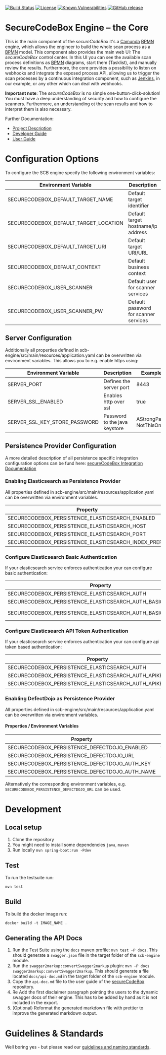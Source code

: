 [![Build Status](https://travis-ci.com/secureCodeBox/engine.svg?branch=develop)](https://travis-ci.com/secureCodeBox/engine)
[![License](https://img.shields.io/badge/License-Apache%202.0-blue.svg)](https://opensource.org/licenses/Apache-2.0)
[![Known Vulnerabilities](https://snyk.io/test/github/secureCodeBox/engine/badge.svg)](https://snyk.io/test/github/secureCodeBox/engine)
[![GitHub release](https://img.shields.io/github/release/secureCodeBox/engine.svg)](https://github.com/secureCodeBox/engine/releases/latest)

 # SecureCodeBox Engine – the Core

This is the main component of the _secureCodeBox_ it's a [Camunda][camunda] [BPMN][bpmn] engine, which allows the engineer to build the whole scan process as a [BPMN][bpmn] model. This component also provides the main web UI: The _secureCodeBox_ control center. In this UI you can see the available scan process definitions as [BPMN][bpmn] diagrams, start them (Tasklist), and manually review the results. Furthermore, the core provides a possibility to listen on webhooks and integrate the exposed process API, allowing us to trigger the scan processes by a continuous integration component, such as [Jenkins][jenkins], in our example, or any other which can deal with webhooks.

 **Important note**: The _secureCodeBox_ is no simple one-button-click-solution! You must have a deep understanding of security and how to configure the scanners. Furthermore, an understanding ot the scan results and how to interpret them is also necessary.

 Further Documentation:
 * [Project Description][scb-project]
 * [Developer Guide][scb-developer-guide]
 * [User Guide][scb-user-guide]

# Configuration Options
To configure the SCB engine specify the following environment variables:

| Environment Variable                  | Description                           | Example Value               |
| ------------------------------------- | ------------------------------------- | --------------------------- |
| SECURECODEBOX_DEFAULT_TARGET_NAME     | Default target identifier             | BodgeIT Public Host         |
| SECURECODEBOX_DEFAULT_TARGET_LOCATION | Default target hostname/ip address    | bodgeit                     |
| SECURECODEBOX_DEFAULT_TARGET_URI      | Default target URI/URL                | http://bodgeit:8080/bodgeit |
| SECURECODEBOX_DEFAULT_CONTEXT         | Default business context              | BodgeIT                     |
| SECURECODEBOX_USER_SCANNER            | Default user for scanner services     | default-scanner             |
| SECURECODEBOX_USER_SCANNER_PW         | Default password for scanner services | AStrongPassword-NotThisOne! |

## Server Configuration
Additionally all properties defined in scb-engine/src/main/resources/application.yaml can be overwritten via environment variables.
This allows you to e.g. enable https using:

| Environment Variable                  | Description                           | Example Value               |
| ------------------------------------- | ------------------------------------- | --------------------------- |
| SERVER_PORT                           | Defines the server port               | 8443                        |
| SERVER_SSL_ENABLED                    | Enables http over ssl                 | true                        |
| SERVER_SSL_KEY_STORE_PASSWORD         | Password to the java keystore         | AStrongPassword-NotThisOne! |

## Persistence Provider Configuration
A more detailed description of all persistence specific integration configuration options can be fund here: [secureCodeBox Integration Documentation][scb-integration]

### Enabling Elasticsearch as Persistence Provider
All properties defined in scb-engine/src/main/resources/application.yaml can be overwritten via environment variables.

| Property                                             | Example Value              |
| ---------------------------------------------------- | -------------------------- |
| SECURECODEBOX_PERSISTENCE_ELASTICSEARCH_ENABLED      | true                       |
| SECURECODEBOX_PERSISTENCE_ELASTICSEARCH_HOST         | elasticsearch.example.com  |
| SECURECODEBOX_PERSISTENCE_ELASTICSEARCH_PORT         | 9200                       |
| SECURECODEBOX_PERSISTENCE_ELASTICSEARCH_INDEX_PREFIX | securecodebox              |

### Configure Elasticsearch Basic Authentication
If your elasticsearch service enforces authentication your can configure basic authentication:

| Property                                                    | Example Value               |
| ----------------------------------------------------------- | --------------------------- |
| SECURECODEBOX_PERSISTENCE_ELASTICSEARCH_AUTH                | basic                       |
| SECURECODEBOX_PERSISTENCE_ELASTICSEARCH_AUTH_BASIC_USERNAME | elastic                     |
| SECURECODEBOX_PERSISTENCE_ELASTICSEARCH_AUTH_BASIC_PASSWORD | AStrongPassword-NotThisOne! |

### Configure Elasticsearch API Token Authentication
If your elasticsearch service enforces authentication your can configure api token based authentication:

| Property                                                    | Example Value               |
| ----------------------------------------------------------- | --------------------------- |
| SECURECODEBOX_PERSISTENCE_ELASTICSEARCH_AUTH                | token                       |
| SECURECODEBOX_PERSISTENCE_ELASTICSEARCH_AUTH_APIKEY_ID      | yourToken                   |
| SECURECODEBOX_PERSISTENCE_ELASTICSEARCH_AUTH_APIKEY_SECRET  | 7fd7eac6fed567b19932492347  |

### Enabling DefectDojo as Persistence Provider
All properties defined in scb-engine/src/main/resources/application.yaml can be overwritten via environment variables.

#### Properties / Environment Variables

| Property                                       | Example Value                            |
| ---------------------------------------------- | ---------------------------------------- |
| SECURECODEBOX_PERSISTENCE_DEFECTDOJO_ENABLED   | true                                     |
| SECURECODEBOX_PERSISTENCE_DEFECTDOJO_URL       | [http://localhost:8000]()                  |
| SECURECODEBOX_PERSISTENCE_DEFECTDOJO_AUTH_KEY  | 7fd7eac6fed567b19928f7928a7ddb86f0497e4e |
| SECURECODEBOX_PERSISTENCE_DEFECTDOJO_AUTH_NAME | admin                                    |

Alternatively the corresponding environment variables, e.g. `SECURECODEBOX_PERSISTENCE_DEFECTDOJO_URL` can be used.

# Development

## Local setup

1.  Clone the repository
2.  You might need to install some dependencies `java`, `maven`
3.  Run locally `mvn spring-boot:run -Pdev`

## Test

To run the testsuite run:

`mvn test`

## Build

To build the docker image run:

`docker build -t IMAGE_NAME .`

## Generating the API Docs

1. Run the Test Suite using the `docs` maven profile: `mvn test -P docs`. This should generate a `swagger.json` file in the target folder of the `scb-engine` module.
2. Run the `swagger2markup:convertSwagger2markup` plugin: `mvn -P docs swagger2markup:convertSwagger2markup`. This should generate a file located `docs/api-doc.md` in the target folder of the `scb-engine` module.
3. Copy the `api-doc.md` file to the user guide of the [secureCodeBox](https://github.com/secureCodeBox/secureCodeBox) repository.
4. Re Add the first disclaimer paragraph pointing the users to the dynamic swagger docs of their engine. This has to be added by hand as it is not included in the export.
5. (Optional) Reformat the generated markdown file with prettier to improve the generated markdown output.

# Guidelines & Standards
Well boring yes - but please read our [guidelines and naming standards][scb-developer-guidelines].

[scb-project]:              https://github.com/secureCodeBox/secureCodeBox
[scb-developer-guide]:      https://github.com/secureCodeBox/secureCodeBox/blob/develop/docs/developer-guide/README.md
[scb-developer-guidelines]: https://github.com/secureCodeBox/secureCodeBox/blob/develop/docs/developer-guide/README.md#guidelines
[scb-user-guide]:           https://github.com/secureCodeBox/secureCodeBox/tree/develop/docs/user-guide

[camunda]:                  https://camunda.com/de/
[bpmn]:                     https://en.wikipedia.org/wiki/Business_Process_Model_and_Notation
[jenkins]:                  https://jenkins.io/

[docker]:                   https://www.docker.com/
[beta-testers]:             https://www.securecodebox.io/
[scb-integration]:          https://www.securecodebox.io/integrations
[owasp]:                    https://www.owasp.org/index.php/Main_Page
